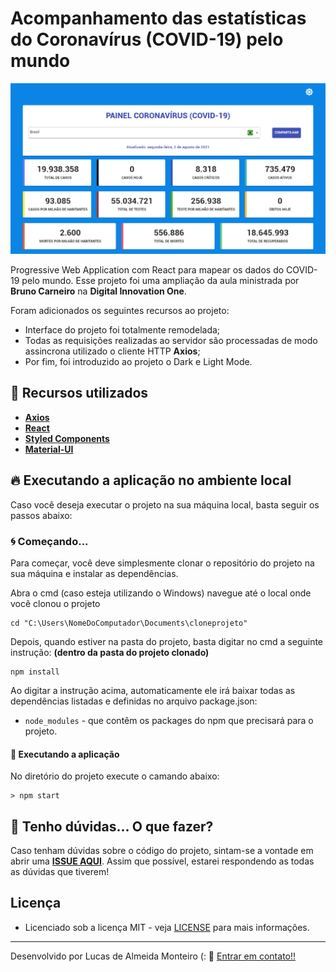 # Acompanhamento das estatísticas do Coronavírus (COVID-19) pelo mundo

![Preview](https://github.com/lucasdealmeidadev/mapeamento-covid19-reactjs/blob/main/01.png?raw=true)

Progressive Web Application com React para mapear os dados do COVID-19 pelo mundo. Esse projeto foi uma ampliação da aula ministrada por **Bruno Carneiro** na **Digital Innovation One**.

Foram adicionados os seguintes recursos ao projeto:

- Interface do projeto foi totalmente remodelada;
- Todas as requisições realizadas ao servidor são processadas de modo assincrona utilizado o cliente HTTP **Axios**;
- Por fim, foi introduzido ao projeto o Dark e Light Mode.

## 🚀 Recursos utilizados

* **[Axios](https://axios-http.com/docs/intro)**
* **[React](https://pt-br.reactjs.org/)**
* **[Styled Components](https://styled-components.com/)**
* **[Material-UI ](http://expressjs.com/pt-br/)**

## 🔥 Executando a aplicação no ambiente local

Caso você deseja executar o projeto na sua máquina local, basta seguir os passos abaixo:

### 🌀 Começando... 

Para começar, você deve simplesmente clonar o repositório do projeto na sua máquina e instalar as dependências.

Abra o cmd (caso esteja utilizando o Windows) navegue até o local onde você clonou o projeto

```
cd "C:\Users\NomeDoComputador\Documents\cloneprojeto"
```

Depois, quando estiver na pasta do projeto, basta digitar no cmd a seguinte instrução: **(dentro da pasta do projeto clonado)**

```
npm install
```

Ao digitar a instrução acima, automaticamente ele irá baixar todas as dependências listadas e definidas no arquivo package.json:

* `node_modules` - que contêm os packages do npm que precisará para o projeto.

#### 💨 Executando a aplicação 

No diretório do projeto execute o camando abaixo:

```
> npm start
```

## 🚩 Tenho dúvidas... O que fazer? 

Caso tenham dúvidas sobre o código do projeto, sintam-se a vontade em abrir uma **[ISSUE AQUI](https://github.com/lucasdealmeidadev/mapeamento-covid19-reactjs/issues)**. Assim que possível, estarei respondendo as todas as dúvidas que tiverem!

## Licença

* Licenciado sob a licença MIT - veja [LICENSE](https://github.com/lucasdealmeidadev/mapeamento-covid19-reactjs/blob/main/LICENSE) para mais informações.

----------

Desenvolvido por Lucas de Almeida Monteiro (:  👋  [ Entrar em contato!!](https://www.linkedin.com/in/lucas-almeida-145a4513a)